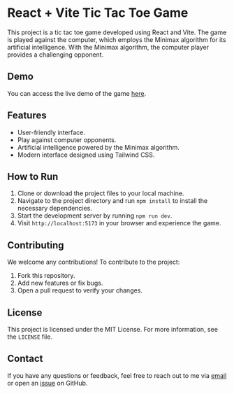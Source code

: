 # React + Vite Tic Tac Toe Game

This project is a tic tac toe game developed using React and Vite. The game is played against the computer, which employs the Minimax algorithm for its artificial intelligence. With the Minimax algorithm, the computer player provides a challenging opponent.

## Demo

You can access the live demo of the game [here](https://tictactoe.mehmetsahin.dev).

## Features

- User-friendly interface.
- Play against computer opponents.
- Artificial intelligence powered by the Minimax algorithm.
- Modern interface designed using Tailwind CSS.

## How to Run

1. Clone or download the project files to your local machine.
2. Navigate to the project directory and run `npm install` to install the necessary dependencies.
3. Start the development server by running `npm run dev`.
4. Visit `http://localhost:5173` in your browser and experience the game.

## Contributing

We welcome any contributions! To contribute to the project:

1. Fork this repository.
2. Add new features or fix bugs.
3. Open a pull request to verify your changes.

## License

This project is licensed under the MIT License. For more information, see the `LICENSE` file.

## Contact

If you have any questions or feedback, feel free to reach out to me via [email](mailto:hello@mehmetsahin.dev) or open an [issue](https://github.com/mehmetsahindev/tictactoe-minimax/issues) on GitHub.
